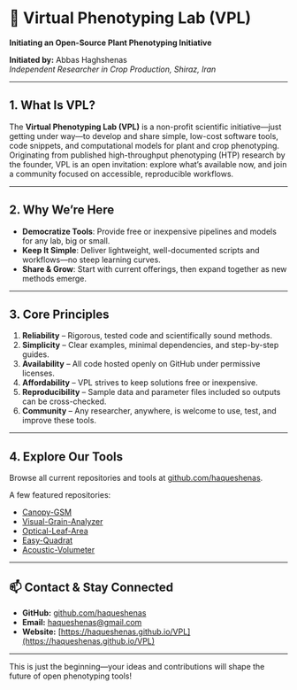 # 🌿 Virtual Phenotyping Lab (VPL)

**Initiating an Open-Source Plant Phenotyping Initiative**

**Initiated by:** Abbas Haghshenas  
*Independent Researcher in Crop Production, Shiraz, Iran*

---

## 1. What Is VPL?

The **Virtual Phenotyping Lab (VPL)** is a non-profit scientific initiative—just getting under way—to develop and share simple, low-cost software tools, code snippets, and computational models for plant and crop phenotyping.  
Originating from published high-throughput phenotyping (HTP) research by the founder, VPL is an open invitation: explore what’s available now, and join a community focused on accessible, reproducible workflows.

---

## 2. Why We’re Here

- **Democratize Tools**: Provide free or inexpensive pipelines and models for any lab, big or small.  
- **Keep It Simple**: Deliver lightweight, well-documented scripts and workflows—no steep learning curves.  
- **Share & Grow**: Start with current offerings, then expand together as new methods emerge.

---

## 3. Core Principles

1. **Reliability** – Rigorous, tested code and scientifically sound methods.  
2. **Simplicity** – Clear examples, minimal dependencies, and step-by-step guides.  
3. **Availability** – All code hosted openly on GitHub under permissive licenses.  
4. **Affordability** – VPL strives to keep solutions free or inexpensive.  
5. **Reproducibility** – Sample data and parameter files included so outputs can be cross-checked.  
6. **Community** – Any researcher, anywhere, is welcome to use, test, and improve these tools.

---

## 4. Explore Our Tools

Browse all current repositories and tools at [github.com/haqueshenas](https://github.com/haqueshenas).

A few featured repositories:  
- [Canopy-GSM](https://github.com/haqueshenas/Canopy-GSM)  
- [Visual-Grain-Analyzer](https://github.com/haqueshenas/Visual-Grain-Analyzer)  
- [Optical-Leaf-Area](https://github.com/haqueshenas/Optical-Leaf-Area)  
- [Easy-Quadrat](https://github.com/haqueshenas/Easy-Quadrat)  
- [Acoustic-Volumeter](https://github.com/haqueshenas/Acoustic-Volumeter)

---

## 📫 Contact & Stay Connected

- **GitHub:** [github.com/haqueshenas](https://github.com/haqueshenas)  
- **Email:** [haqueshenas@gmail.com](mailto:haqueshenas@gmail.com)  
- **Website:** [https://haqueshenas.github.io/VPL](https://haqueshenas.github.io/VPL)

---

This is just the beginning—your ideas and contributions will shape the future of open phenotyping tools!
